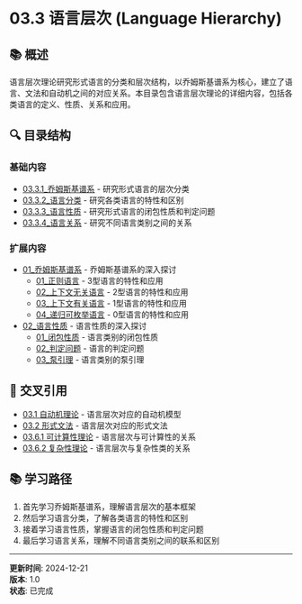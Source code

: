 # 03.3 语言层次 (Language Hierarchy)

## 📚 概述

语言层次理论研究形式语言的分类和层次结构，以乔姆斯基谱系为核心，建立了语言、文法和自动机之间的对应关系。本目录包含语言层次理论的详细内容，包括各类语言的定义、性质、关系和应用。

## 🔍 目录结构

### 基础内容

- [03.3.1_乔姆斯基谱系](./03.3.1_乔姆斯基谱系.md) - 研究形式语言的层次分类
- [03.3.2_语言分类](./03.3.2_语言分类.md) - 研究各类语言的特性和区别
- [03.3.3_语言性质](./03.3.3_语言性质.md) - 研究形式语言的闭包性质和判定问题
- [03.3.4_语言关系](./03.3.4_语言关系.md) - 研究不同语言类别之间的关系

### 扩展内容

- [01_乔姆斯基谱系](./01_乔姆斯基谱系/README.md) - 乔姆斯基谱系的深入探讨
  - [01_正则语言](./01_乔姆斯基谱系/01_正则语言.md) - 3型语言的特性和应用
  - [02_上下文无关语言](./01_乔姆斯基谱系/02_上下文无关语言.md) - 2型语言的特性和应用
  - [03_上下文有关语言](./01_乔姆斯基谱系/03_上下文有关语言.md) - 1型语言的特性和应用
  - [04_递归可枚举语言](./01_乔姆斯基谱系/04_递归可枚举语言.md) - 0型语言的特性和应用
- [02_语言性质](./02_语言性质/README.md) - 语言性质的深入探讨
  - [01_闭包性质](./02_语言性质/01_闭包性质.md) - 语言类别的闭包性质
  - [02_判定问题](./02_语言性质/02_判定问题.md) - 语言的判定问题
  - [03_泵引理](./02_语言性质/03_泵引理.md) - 语言类别的泵引理

## 🔗 交叉引用

- [03.1 自动机理论](../03.1_Automata_Theory.md) - 语言层次对应的自动机模型
- [03.2 形式文法](../03.2_Formal_Grammars.md) - 语言层次对应的形式文法
- [03.6.1 可计算性理论](../03.6.1_Computability_Theory.md) - 语言层次与可计算性的关系
- [03.6.2 复杂性理论](../03.6.2_Complexity_Theory.md) - 语言层次与复杂性类的关系

## 📚 学习路径

1. 首先学习乔姆斯基谱系，理解语言层次的基本框架
2. 然后学习语言分类，了解各类语言的特性和区别
3. 接着学习语言性质，掌握语言的闭包性质和判定问题
4. 最后学习语言关系，理解不同语言类别之间的联系和区别

---

**更新时间**: 2024-12-21  
**版本**: 1.0  
**状态**: 已完成
